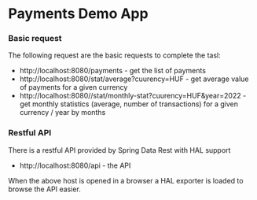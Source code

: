 # Payments Demo App

### Basic request
The following request are the basic requests to complete the tasl:

* http://localhost:8080/payments - get the list of payments
* http://localhost:8080/stat/average?cuurency=HUF - get average value of payments for a given currency
* http://localhost:8080//stat/monthly-stat?cuurency=HUF&year=2022 - get monthly statistics (average, number of transactions) for a given currency / year by months

### Restful API
There is a restful API provided by Spring Data Rest with HAL support

* http://localhost:8080/api - the API

When the above host is opened in a browser a HAL exporter is loaded to browse the API easier.

